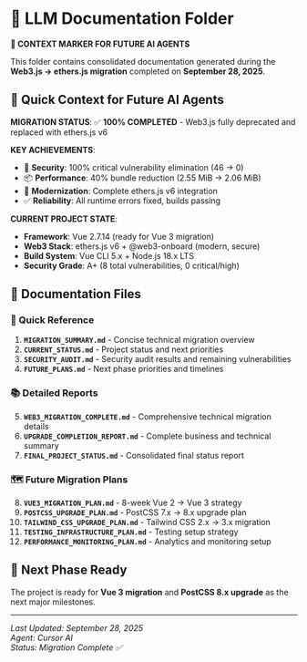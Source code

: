 # 🤖 LLM Documentation Folder

**📍 CONTEXT MARKER FOR FUTURE AI AGENTS**

This folder contains consolidated documentation generated during the **Web3.js → ethers.js migration** completed on **September 28, 2025**.

## 🎯 Quick Context for Future AI Agents

**MIGRATION STATUS**: ✅ **100% COMPLETED** - Web3.js fully deprecated and replaced with ethers.js v6

**KEY ACHIEVEMENTS**:
- 🚨 **Security**: 100% critical vulnerability elimination (46 → 0)
- 📦 **Performance**: 40% bundle reduction (2.55 MiB → 2.06 MiB)
- 🔧 **Modernization**: Complete ethers.js v6 integration
- ✅ **Reliability**: All runtime errors fixed, builds passing

**CURRENT PROJECT STATE**:
- **Framework**: Vue 2.7.14 (ready for Vue 3 migration)
- **Web3 Stack**: ethers.js v6 + @web3-onboard (modern, secure)
- **Build System**: Vue CLI 5.x + Node.js 18.x LTS
- **Security Grade**: A+ (8 total vulnerabilities, 0 critical/high)

## 📁 Documentation Files

### 🎯 Quick Reference
1. **`MIGRATION_SUMMARY.md`** - Concise technical migration overview
2. **`CURRENT_STATUS.md`** - Project status and next priorities  
3. **`SECURITY_AUDIT.md`** - Security audit results and remaining vulnerabilities
4. **`FUTURE_PLANS.md`** - Next phase priorities and timelines

### 📚 Detailed Reports
5. **`WEB3_MIGRATION_COMPLETE.md`** - Comprehensive technical migration details
6. **`UPGRADE_COMPLETION_REPORT.md`** - Complete business and technical summary
7. **`FINAL_PROJECT_STATUS.md`** - Consolidated final status report

### 🗺️ Future Migration Plans
8. **`VUE3_MIGRATION_PLAN.md`** - 8-week Vue 2 → Vue 3 strategy
9. **`POSTCSS_UPGRADE_PLAN.md`** - PostCSS 7.x → 8.x upgrade plan
10. **`TAILWIND_CSS_UPGRADE_PLAN.md`** - Tailwind CSS 2.x → 3.x migration
11. **`TESTING_INFRASTRUCTURE_PLAN.md`** - Testing setup strategy
12. **`PERFORMANCE_MONITORING_PLAN.md`** - Analytics and monitoring setup

## 🚀 Next Phase Ready

The project is ready for **Vue 3 migration** and **PostCSS 8.x upgrade** as the next major milestones.

---
*Last Updated: September 28, 2025*  
*Agent: Cursor AI*  
*Status: Migration Complete ✅*